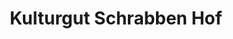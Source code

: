---
title: "Kulturgut Schrabben Hof"
url: /kirchhundem/kulturgut-schrabben-hof/
shop: Gebrauchtwaren
---